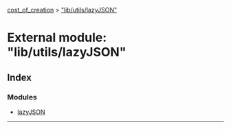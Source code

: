 [cost_of_creation](../README.md) > ["lib/utils/lazyJSON"](../modules/_lib_utils_lazyjson_.md)

# External module: "lib/utils/lazyJSON"

## Index

### Modules

* [lazyJSON](_lib_utils_lazyjson_.lazyjson.md)

---

